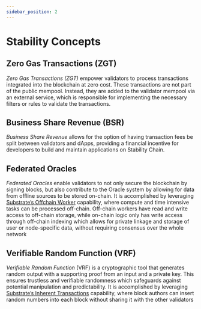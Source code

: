 ```yaml
---
sidebar_position: 2
---
```


# Stability Concepts

## Zero Gas Transactions (ZGT)

_Zero Gas Transactions (ZGT)_ empower validators to process transactions integrated into the blockchain at zero cost. These transactions are not part of the public mempool. Instead, they are added to the validator mempool via an external service, which is responsible for implementing the necessary filters or rules to validate the transactions.

## Business Share Revenue (BSR)

_Business Share Revenue_ allows for the option of having transaction fees be split between validators and dApps, providing a financial incentive for developers to build and maintain applications on Stability Chain.

## Federated Oracles

_Federated Oracles_ enable validators to not only secure the blockchain by signing blocks, but also contribute to the Oracle system by allowing for data from offline sources to be stored on-chain. It is accomplished by leveraging [Substrate’s Offchain Worker](https://docs.substrate.io/reference/how-to-guides/offchain-workers/) capability, where compute and time intensive tasks can be processed off-chain. Off-chain workers have read and write access to off-chain storage, while on-chain logic only has write access through off-chain indexing which allows for private linkage and storage of user or node-specific data, without requiring consensus over the whole network

## Verifiable Random Function (VRF)

_Verifiable Random Function_ (VRF) is a cryptographic tool that generates random output with a supporting proof from an input and a private key. This ensures trustless and verifiable randomness which safeguards against potential manipulation and predictability. It is accomplished by leveraging [Substrate’s Inherent Transactions](https://docs.substrate.io/learn/transaction-types/#inherent-transactions) capability, where block authors can insert random numbers into each block without sharing it with the other validators
